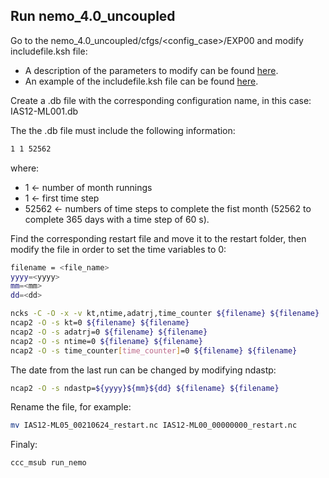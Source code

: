 ## Run nemo_4.0_uncoupled

Go to the nemo_4.0_uncoupled/cfgs/<config_case>/EXP00 and modify includefile.ksh file:

- A description of the parameters to modify can be found [here](Parameters_to_modify_includefile.ksh.md).
- An example of the includefile.ksh file can be found [here](https://github.com/marcolarranaga/ias12wiki/tree/master/models/nemo4.0/run/uncoupled/includefile.ksh).

Create a .db file with the corresponding configuration name, in this case: IAS12-ML001.db

The the .db file must include the following information:

```bash
1 1 52562
```

where:

- 1     &larr; number of month runnings
- 1     &larr; first time step
- 52562 &larr; numbers of time steps to complete the fist month (52562 to complete 365 days with a time step of 60 s).

Find the corresponding restart file and move it to the restart folder, then modify the file in order to set the time variables to 0:
```bash
filename = <file_name>
yyyy=<yyyy>
mm=<mm>
dd=<dd>

ncks -C -O -x -v kt,ntime,adatrj,time_counter ${filename} ${filename}
ncap2 -O -s kt=0 ${filename} ${filename}
ncap2 -O -s adatrj=0 ${filename} ${filename}
ncap2 -O -s ntime=0 ${filename} ${filename}
ncap2 -O -s time_counter[time_counter]=0 ${filename} ${filename}
```

The date from the last run can be changed by modifying ndastp:
```bash
ncap2 -O -s ndastp=${yyyy}${mm}${dd} ${filename} ${filename}
```

Rename the file, for example:
```bash
mv IAS12-ML05_00210624_restart.nc IAS12-ML00_00000000_restart.nc
```

Finaly:
```bash
ccc_msub run_nemo
```
